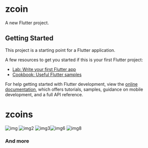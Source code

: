 # zcoin

A new Flutter project.

## Getting Started

This project is a starting point for a Flutter application.

A few resources to get you started if this is your first Flutter project:

- [Lab: Write your first Flutter app](https://docs.flutter.dev/get-started/codelab)
- [Cookbook: Useful Flutter samples](https://docs.flutter.dev/cookbook)

For help getting started with Flutter development, view the
[online documentation](https://docs.flutter.dev/), which offers tutorials,
samples, guidance on mobile development, and a full API reference.
# zcoins

![img](https://github.com/DjibrilM/zcoins/assets/82331014/43f1e968-59a0-4875-9c2f-bf1d9b71f6a7)
![img2](https://github.com/DjibrilM/zcoins/assets/82331014/7e0f181d-105d-48a8-9b38-7482a2b1f38f)
![img3](https://github.com/DjibrilM/zcoins/assets/82331014/5488f1dd-be02-463a-9bcf-5b87d3623fd0)![img6](https://github.com/DjibrilM/zcoins/assets/82331014/0bffb274-0e05-4356-ae7b-6829348fede8)
![img8](https://github.com/DjibrilM/zcoins/assets/82331014/a9385f68-926d-44fd-82c3-1b9f8e6f9150)

### And more 
